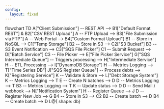 ```yaml
---
config:
  layout: fixed
---
```

flowchart TD
    A["Client Submission"] -- REST API --> B1["Default Format REST"] & B2["CSV REST Upload"]
    A -- FTP Upload --> B3["File Submission via FTP"]
    A -- Web Portal --> B4["Custom Format Upload"]
    B1 -- Store in NoSQL --> C1["Temp Storage"]
    B2 -- Store in S3 --> C2["S3 Bucket"]
    B3 -- S3 Event Notification --> C3["SQS File Picker"]
    C1 -- Submit Request --> D["Batch Service"]
    C3 -- File Picker --> E["File Picker Service"]
    G["SQS Intermediate Queue"] -- Triggers processing --> H["Intermediate Service"]
    H -- ETL Processing --> I["DynamoDB Storage"]
    H -- Metrics Logging --> T["Time Series DB"]
    J["SQS Register Queue"] -- Process debts --> K["Registering Service"]
    K -- Validate & Store --> L["Debt Storage System"]
    K -- Metrics Logging --> T
    E -- Create N batches --> D
    D -- Metrics Logging --> T
    B3 -- Metrics Logging --> T
    K -- Update status --> D
    D -- Send Mail / webhook --> N["Notification System"]
    H -- Register Queue --> J
    D -- Register New Job --> G
    B4 -- Store in S3 --> C2
    B2 -- Create batch --> D
    B4 -- Create batch --> D
    L@{ shape: db}
